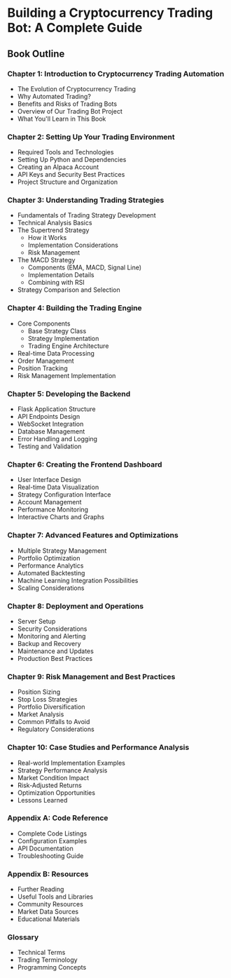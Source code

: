 # Building a Cryptocurrency Trading Bot: A Complete Guide

## Book Outline

### Chapter 1: Introduction to Cryptocurrency Trading Automation
- The Evolution of Cryptocurrency Trading
- Why Automated Trading?
- Benefits and Risks of Trading Bots
- Overview of Our Trading Bot Project
- What You'll Learn in This Book

### Chapter 2: Setting Up Your Trading Environment
- Required Tools and Technologies
- Setting Up Python and Dependencies
- Creating an Alpaca Account
- API Keys and Security Best Practices
- Project Structure and Organization

### Chapter 3: Understanding Trading Strategies
- Fundamentals of Trading Strategy Development
- Technical Analysis Basics
- The Supertrend Strategy
  - How it Works
  - Implementation Considerations
  - Risk Management
- The MACD Strategy
  - Components (EMA, MACD, Signal Line)
  - Implementation Details
  - Combining with RSI
- Strategy Comparison and Selection

### Chapter 4: Building the Trading Engine
- Core Components
  - Base Strategy Class
  - Strategy Implementation
  - Trading Engine Architecture
- Real-time Data Processing
- Order Management
- Position Tracking
- Risk Management Implementation

### Chapter 5: Developing the Backend
- Flask Application Structure
- API Endpoints Design
- WebSocket Integration
- Database Management
- Error Handling and Logging
- Testing and Validation

### Chapter 6: Creating the Frontend Dashboard
- User Interface Design
- Real-time Data Visualization
- Strategy Configuration Interface
- Account Management
- Performance Monitoring
- Interactive Charts and Graphs

### Chapter 7: Advanced Features and Optimizations
- Multiple Strategy Management
- Portfolio Optimization
- Performance Analytics
- Automated Backtesting
- Machine Learning Integration Possibilities
- Scaling Considerations

### Chapter 8: Deployment and Operations
- Server Setup
- Security Considerations
- Monitoring and Alerting
- Backup and Recovery
- Maintenance and Updates
- Production Best Practices

### Chapter 9: Risk Management and Best Practices
- Position Sizing
- Stop Loss Strategies
- Portfolio Diversification
- Market Analysis
- Common Pitfalls to Avoid
- Regulatory Considerations

### Chapter 10: Case Studies and Performance Analysis
- Real-world Implementation Examples
- Strategy Performance Analysis
- Market Condition Impact
- Risk-Adjusted Returns
- Optimization Opportunities
- Lessons Learned

### Appendix A: Code Reference
- Complete Code Listings
- Configuration Examples
- API Documentation
- Troubleshooting Guide

### Appendix B: Resources
- Further Reading
- Useful Tools and Libraries
- Community Resources
- Market Data Sources
- Educational Materials

### Glossary
- Technical Terms
- Trading Terminology
- Programming Concepts 